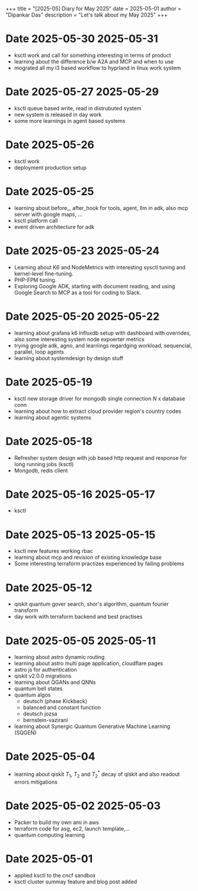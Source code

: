 +++
title = "[2025-05] Diary for May 2025"
date = 2025-05-01
author = "Dipankar Das"
description = "Let's talk about my May 2025"
+++

# Date 2025-05-30 2025-05-31
* ksctl work and call for something interesting in terms of product
* learning about the difference b/w A2A and MCP and when to use
* mograted all my i3 based workflow to hyprland in linux work system

# Date 2025-05-27 2025-05-29
* ksctl queue based write, read in distrubuted system
* new system is released in day work
* some more learnings in agent based systems

# Date 2025-05-26
* ksctl work
* deployment production setup

# Date 2025-05-25
* learning about before_, after_hook for tools, agent, llm in adk, also mcp server with google maps, ...
* ksctl platform call
* event driven architecture for adk

# Date 2025-05-23 2025-05-24
* Learning about K6 and NodeMetrics with interesting sysctl tuning and kernel-level fine-tuning.
* PHP-FPM tuning.
* Exploring Google ADK, starting with document reading, and using Google Search to MCP as a tool for coding to Slack.

# Date 2025-05-20 2025-05-22
* learning about grafana k6 influxdb setup with dashboard with overrides, also some interesting system node expoerter metrics
* trying google adk, agno, and learnings regardging workload, sequencial, parallel, loop agents
* learning about systemdesign by design stuff

# Date 2025-05-19
* ksctl new storage driver for mongodb single connection $N$ x database conn
* learning about how to extract cloud provider region's country codes
* learning about agentic systems

# Date 2025-05-18
* Refresher system design with job based http request and response for long running jobs (ksctl)
* Mongodb, redis client

# Date 2025-05-16 2025-05-17
* ksctl

# Date 2025-05-13 2025-05-15
* ksctl new features working rbac
* learning about mcp and revision of existing knowledge base
* Some interesting terraform practizes experienced by failing problems

# Date 2025-05-12
* qiskit quantum gover search, shor's algorithm, quantum fourier transform
* day work with terraform backend and best practises

# Date 2025-05-05 2025-05-11
* learning about astro dynamic routing
* learning about astro multi page application, cloudflare pages
* astro js for authentication
* qiskit v2.0.0 migrations
* learning about QGANs and QNNs
* quantum bell states
* quantum algos
  * deutsch (phase Kickback)
  * balanced and constant function
  * deutsch jozsa
  * bernstein-vazirani
* learning about Synergic Quantum Generative Machine Learning (SQGEN)

# Date 2025-05-04
* learning about qiskit $T_1$, $T_2$ and $T_2^*$ decay of qiskit and also readout errors mitigations

# Date 2025-05-02 2025-05-03
* Packer to build my own ami in aws
* terraform code for asg, ec2, launch template,...
* quantum computing learning

# Date 2025-05-01
* applied ksctl to the cncf sandbox
* ksctl cluster summay feature and blog post added
